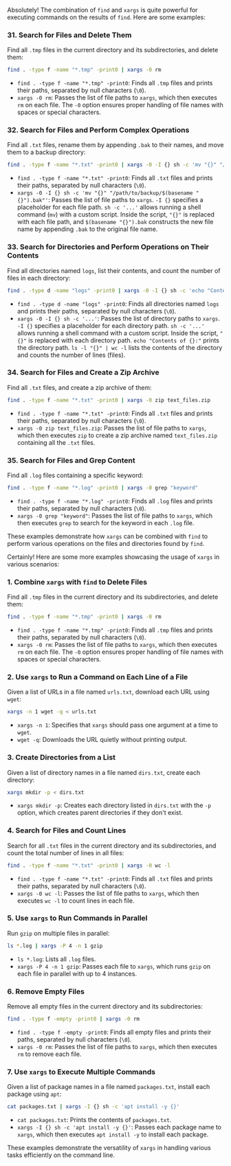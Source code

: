 Absolutely! The combination of `find` and `xargs` is quite powerful for executing commands on the results of `find`. Here are some examples:

### 31. Search for Files and Delete Them
Find all `.tmp` files in the current directory and its subdirectories, and delete them:

```bash
find . -type f -name "*.tmp" -print0 | xargs -0 rm
```
- `find . -type f -name "*.tmp" -print0`: Finds all `.tmp` files and prints their paths, separated by null characters (`\0`).
- `xargs -0 rm`: Passes the list of file paths to `xargs`, which then executes `rm` on each file. The `-0` option ensures proper handling of file names with spaces or special characters.

### 32. Search for Files and Perform Complex Operations
Find all `.txt` files, rename them by appending `.bak` to their names, and move them to a backup directory:

```bash
find . -type f -name "*.txt" -print0 | xargs -0 -I {} sh -c 'mv "{}" "/path/to/backup/$(basename "{}").bak"'
```
- `find . -type f -name "*.txt" -print0`: Finds all `.txt` files and prints their paths, separated by null characters (`\0`).
- `xargs -0 -I {} sh -c 'mv "{}" "/path/to/backup/$(basename "{}").bak"'`: Passes the list of file paths to `xargs`. `-I {}` specifies a placeholder for each file path. `sh -c '...'` allows running a shell command (`mv`) with a custom script. Inside the script, `"{}"` is replaced with each file path, and `$(basename "{}").bak` constructs the new file name by appending `.bak` to the original file name.

### 33. Search for Directories and Perform Operations on Their Contents
Find all directories named `logs`, list their contents, and count the number of files in each directory:

```bash
find . -type d -name "logs" -print0 | xargs -0 -I {} sh -c 'echo "Contents of {}:"; ls -l "{}" | wc -l'
```
- `find . -type d -name "logs" -print0`: Finds all directories named `logs` and prints their paths, separated by null characters (`\0`).
- `xargs -0 -I {} sh -c '...'`: Passes the list of directory paths to `xargs`. `-I {}` specifies a placeholder for each directory path. `sh -c '...'` allows running a shell command with a custom script. Inside the script, `"{}"` is replaced with each directory path. `echo "Contents of {}:"` prints the directory path. `ls -l "{}" | wc -l` lists the contents of the directory and counts the number of lines (files).

### 34. Search for Files and Create a Zip Archive
Find all `.txt` files, and create a zip archive of them:

```bash
find . -type f -name "*.txt" -print0 | xargs -0 zip text_files.zip
```
- `find . -type f -name "*.txt" -print0`: Finds all `.txt` files and prints their paths, separated by null characters (`\0`).
- `xargs -0 zip text_files.zip`: Passes the list of file paths to `xargs`, which then executes `zip` to create a zip archive named `text_files.zip` containing all the `.txt` files.

### 35. Search for Files and Grep Content
Find all `.log` files containing a specific keyword:

```bash
find . -type f -name "*.log" -print0 | xargs -0 grep "keyword"
```
- `find . -type f -name "*.log" -print0`: Finds all `.log` files and prints their paths, separated by null characters (`\0`).
- `xargs -0 grep "keyword"`: Passes the list of file paths to `xargs`, which then executes `grep` to search for the keyword in each `.log` file.

These examples demonstrate how `xargs` can be combined with `find` to perform various operations on the files and directories found by `find`.

Certainly! Here are some more examples showcasing the usage of `xargs` in various scenarios:

### 1. Combine `xargs` with `find` to Delete Files
Find all `.tmp` files in the current directory and its subdirectories, and delete them:

```bash
find . -type f -name "*.tmp" -print0 | xargs -0 rm
```
- `find . -type f -name "*.tmp" -print0`: Finds all `.tmp` files and prints their paths, separated by null characters (`\0`).
- `xargs -0 rm`: Passes the list of file paths to `xargs`, which then executes `rm` on each file. The `-0` option ensures proper handling of file names with spaces or special characters.

### 2. Use `xargs` to Run a Command on Each Line of a File
Given a list of URLs in a file named `urls.txt`, download each URL using `wget`:

```bash
xargs -n 1 wget -q < urls.txt
```
- `xargs -n 1`: Specifies that `xargs` should pass one argument at a time to `wget`.
- `wget -q`: Downloads the URL quietly without printing output.

### 3. Create Directories from a List
Given a list of directory names in a file named `dirs.txt`, create each directory:

```bash
xargs mkdir -p < dirs.txt
```
- `xargs mkdir -p`: Creates each directory listed in `dirs.txt` with the `-p` option, which creates parent directories if they don't exist.

### 4. Search for Files and Count Lines
Search for all `.txt` files in the current directory and its subdirectories, and count the total number of lines in all files:

```bash
find . -type f -name "*.txt" -print0 | xargs -0 wc -l
```
- `find . -type f -name "*.txt" -print0`: Finds all `.txt` files and prints their paths, separated by null characters (`\0`).
- `xargs -0 wc -l`: Passes the list of file paths to `xargs`, which then executes `wc -l` to count lines in each file.

### 5. Use `xargs` to Run Commands in Parallel
Run `gzip` on multiple files in parallel:

```bash
ls *.log | xargs -P 4 -n 1 gzip
```
- `ls *.log`: Lists all `.log` files.
- `xargs -P 4 -n 1 gzip`: Passes each file to `xargs`, which runs `gzip` on each file in parallel with up to 4 instances.

### 6. Remove Empty Files
Remove all empty files in the current directory and its subdirectories:

```bash
find . -type f -empty -print0 | xargs -0 rm
```
- `find . -type f -empty -print0`: Finds all empty files and prints their paths, separated by null characters (`\0`).
- `xargs -0 rm`: Passes the list of file paths to `xargs`, which then executes `rm` to remove each file.

### 7. Use `xargs` to Execute Multiple Commands
Given a list of package names in a file named `packages.txt`, install each package using `apt`:

```bash
cat packages.txt | xargs -I {} sh -c 'apt install -y {}'
```
- `cat packages.txt`: Prints the contents of `packages.txt`.
- `xargs -I {} sh -c 'apt install -y {}'`: Passes each package name to `xargs`, which then executes `apt install -y` to install each package.

These examples demonstrate the versatility of `xargs` in handling various tasks efficiently on the command line.
